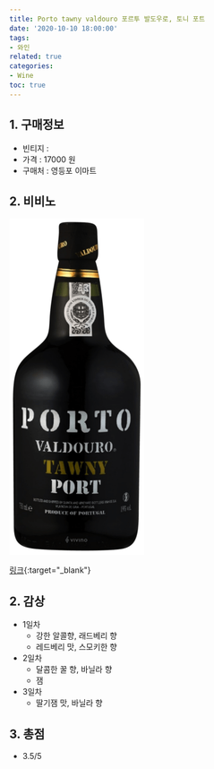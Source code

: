 ```yaml
---
title: Porto tawny valdouro 포르투 발도우로, 토니 포트
date: '2020-10-10 18:00:00'
tags:
- 와인
related: true
categories:
- Wine
toc: true
---
```


## 1. 구매정보
* 빈티지 : 
* 가격 : 17000 원
* 구매처 : 영등포 이마트

## 2. 비비노

![mud-house-sauvignon-blanc.png](/assets/images/posts/krohn-porto-tawny-valdouro.png)

[링크](https://www.vivino.com/krohn-porto-tawny-valdouro/w/1554852?cart_item_source=winery-page-wine-page-header){:target="_blank"}

## 2. 감상
* 1일차
    - 강한 알콜향, 래드베리 향
    - 레드베리 맛, 스모키한 향
* 2일차
	- 달콤한 꿀 향, 바닐라 향
	- 잼
* 3일차
	- 딸기잼 맛, 바닐라 향

## 3. 총점
*  3.5/5

